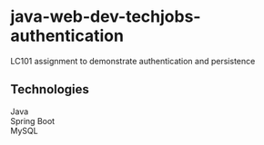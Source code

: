 # java-web-dev-techjobs-authentication

LC101 assignment to demonstrate authentication and persistence

## Technologies

Java  
Spring Boot  
MySQL  

